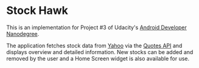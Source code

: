 # Stock Hawk

This is an implementation for Project #3 of Udacity's [Android Developer Nanodegree](https://www.udacity.com/course/android-developer-nanodegree-by-google--nd801). 

The application fetches stock data from [Yahoo](https://www.yahoo.com/) via the [Quotes API](http://financequotes-api.com/) and displays overview and detailed information. New stocks can be added and removed by the user and a Home Screen widget is also available for use.